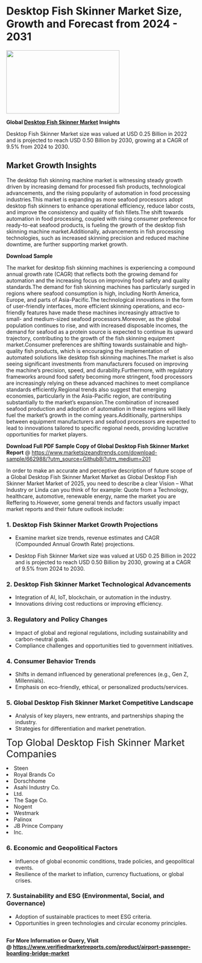 <H1>Desktop Fish Skinner Market Size, Growth and Forecast from 2024 - 2031</H1><img class="aligncenter size-medium wp-image-584254" src="https://thirdeyenews.in/wp-content/uploads/2024/09/Global-Market-Research-300x168.jpeg" alt="" width="300" height="168" /><p><strong>Global&nbsp;<a href="https://www.marketsizeandtrends.com/download-sample/662988/?utm_source=Github8j?utm_medium=201">Desktop Fish Skinner Market</a> Insights</strong></p><p>Desktop Fish Skinner Market size was valued at USD 0.25 Billion in 2022 and is projected to reach USD 0.50 Billion by 2030, growing at a CAGR of 9.5% from 2024 to 2030.</p><p><h2>Market Growth Insights</h2> <p>The desktop fish skinning machine market is witnessing steady growth driven by increasing demand for processed fish products, technological advancements, and the rising popularity of automation in food processing industries.This market is expanding as more seafood processors adopt desktop fish skinners to enhance operational efficiency, reduce labor costs, and improve the consistency and quality of fish fillets.The shift towards automation in food processing, coupled with rising consumer preference for ready-to-eat seafood products, is fueling the growth of the desktop fish skinning machine market.Additionally, advancements in fish processing technologies, such as increased skinning precision and reduced machine downtime, are further supporting market growth.</p> <p><strong>Download Sample</strong></p> <p>The market for desktop fish skinning machines is experiencing a compound annual growth rate (CAGR) that reflects both the growing demand for automation and the increasing focus on improving food safety and quality standards.The demand for fish skinning machines has particularly surged in regions where seafood consumption is high, including North America, Europe, and parts of Asia-Pacific.The technological innovations in the form of user-friendly interfaces, more efficient skinning operations, and eco-friendly features have made these machines increasingly attractive to small- and medium-sized seafood processors.Moreover, as the global population continues to rise, and with increased disposable incomes, the demand for seafood as a protein source is expected to continue its upward trajectory, contributing to the growth of the fish skinning equipment market.Consumer preferences are shifting towards sustainable and high-quality fish products, which is encouraging the implementation of automated solutions like desktop fish skinning machines.The market is also seeing significant investments from manufacturers focused on improving the machine’s precision, speed, and durability.Furthermore, with regulatory frameworks around food safety becoming more stringent, food processors are increasingly relying on these advanced machines to meet compliance standards efficiently.Regional trends also suggest that emerging economies, particularly in the Asia-Pacific region, are contributing substantially to the market’s expansion.The combination of increased seafood production and adoption of automation in these regions will likely fuel the market’s growth in the coming years.Additionally, partnerships between equipment manufacturers and seafood processors are expected to lead to innovations tailored to specific regional needs, providing lucrative opportunities for market players.<p><span class=""><strong>Download Full PDF Sample Copy of Global Desktop Fish Skinner Market Report</strong> @ <a href="https://www.marketsizeandtrends.com/download-sample/662988/?utm_source=Github8j?utm_medium=201" target="_blank">https://www.marketsizeandtrends.com/download-sample/662988/?utm_source=Github8j?utm_medium=201</a></span></p><p>In order to make an accurate and perceptive description of future scope of a Global&nbsp;Desktop Fish Skinner Market Market as Global&nbsp;Desktop Fish Skinner Market Market of 2025, you need to describe a clear Vision &ndash; What Industry or Linda can you think of for example: Quote from a Technology, healthcare, automotive, renewable energy, name the market you are Reffering to.However, some general trends and factors usually impact market reports and their future outlook include:</p><h3>1.&nbsp;<strong>Desktop Fish Skinner Market Growth Projections</strong></h3><ul><li>Examine market size trends, revenue estimates and CAGR (Compounded Annual Growth Rate) projections.</li><li><p>Desktop Fish Skinner Market size was valued at USD 0.25 Billion in 2022 and is projected to reach USD 0.50 Billion by 2030, growing at a CAGR of 9.5% from 2024 to 2030.</p></li></ul><h3>2.&nbsp;<strong>Desktop Fish Skinner Market Technological Advancements</strong></h3><ul><li>Integration of AI, IoT, blockchain, or automation in the industry.</li><li>Innovations driving cost reductions or improving efficiency.</li></ul><h3>3.&nbsp;<strong>Regulatory and Policy Changes</strong></h3><ul><li>Impact of global and regional regulations, including sustainability and carbon-neutral goals.</li><li>Compliance challenges and opportunities tied to government initiatives.</li></ul><h3>4.&nbsp;<strong>Consumer Behavior Trends</strong></h3><ul><li>Shifts in demand influenced by generational preferences (e.g., Gen Z, Millennials).</li><li>Emphasis on eco-friendly, ethical, or personalized products/services.</li></ul><h3>5.&nbsp;<strong>Global Desktop Fish Skinner Market Competitive Landscape</strong></h3><ul><li>Analysis of key players, new entrants, and partnerships shaping the industry.</li><li>Strategies for differentiation and market penetration.</li></ul><p data-pm-slice="1 1 []"><span style="color: inherit; font-family: inherit; font-size: 25px;">Top Global Desktop Fish Skinner Market Companies</span></p><div class="" data-test-id=""><p><li>Steen</li><li> Royal Brands Co</li><li> Dorschhome</li><li> Asahi Industry Co.</li><li> Ltd.</li><li> The Sage Co.</li><li> Nogent</li><li> Westmark</li><li> Palinox</li><li> JB Prince Company</li><li> Inc.</li></p></div><h3>6.&nbsp;<strong>Economic and Geopolitical Factors</strong></h3><ul><li>Influence of global economic conditions, trade policies, and geopolitical events.</li><li>Resilience of the market to inflation, currency fluctuations, or global crises.</li></ul><h3>7.&nbsp;<strong>Sustainability and ESG (Environmental, Social, and Governance)</strong></h3><ul><li>Adoption of sustainable practices to meet ESG criteria.</li><li>Opportunities in green technologies and circular economy principles.</li></ul><h2><strong style="font-size: 14px;">For More Information or Query, Visit @&nbsp;</strong><a style="background-color: #ffffff; font-size: 14px;" href="https://www.marketsizeandtrends.com/report/desktop-fish-skinner-market/" target="_blank">https://www.verifiedmarketreports.com/product/airport-passenger-boarding-bridge-market</a></h2>